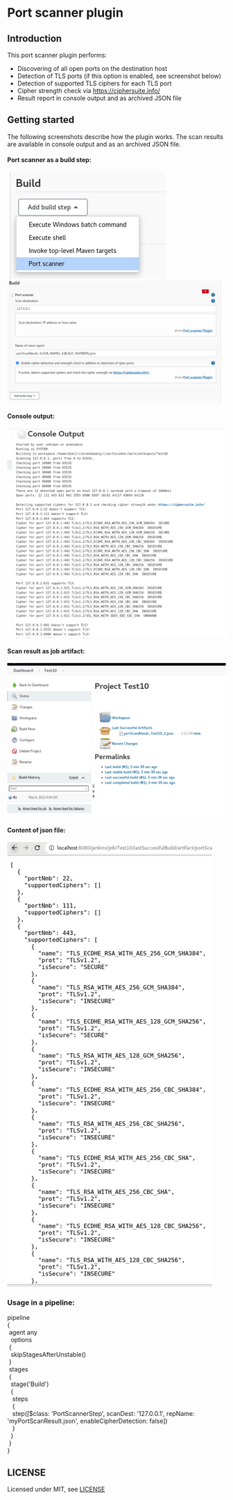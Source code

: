 # Port scanner plugin

## Introduction
This port scanner plugin performs: 
* Discovering of all open ports on the destination host 
* Detection of TLS ports (if this option is enabled, see screenshot below)
* Detection of supported TLS ciphers for each TLS port
* Cipher strength check via https://ciphersuite.info/
* Result report in console output and as archived JSON file



## Getting started
The following screenshots describe how the plugin works.
The scan results are available in console output and as an archived JSON file. 
 

#### Port scanner as a build step:
<img src="images/1.png" alt="Port scanner plugin" />

<img src="images/2.png" alt="Port scanner plugin" />

#### Console output:
<img src="images/3.png" alt="Port scanner plugin" />

#### Scan result as job artifact:
<img src="images/4.png" alt="Port scanner plugin" />

#### Content of json file:
<img src="images/5.png" alt="Port scanner plugin" />
     

### Usage in a pipeline:
pipeline  
{  
&nbsp;agent any  
&nbsp;&nbsp;options  
&nbsp;{  
&nbsp;&nbsp;skipStagesAfterUnstable()  
&nbsp;}  
&nbsp;stages  
&nbsp;{  
&nbsp;&nbsp;stage('Build')  
&nbsp;&nbsp;{  
&nbsp;&nbsp;&nbsp;steps  
&nbsp;&nbsp;&nbsp;{  
&nbsp;&nbsp;&nbsp;step([$class: 'PortScannerStep', scanDest: '127.0.0.1', repName: 'myPortScanResult.json', enableCipherDetection: false])  
&nbsp;&nbsp;&nbsp;}  
&nbsp;&nbsp;}  
&nbsp;}  
}  



## LICENSE

Licensed under MIT, see [LICENSE](LICENSE.md)

